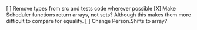 [ ] Remove types from src and tests code wherever possible
[X] Make Scheduler functions return arrays, not sets? Although this makes them more difficult to compare for equality.
[ ] Change Person.Shifts to array?